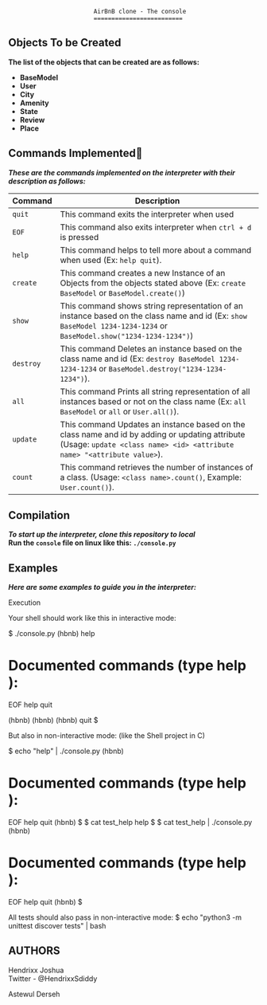                             AirBnB clone - The console
                            =========================


## Objects To be Created
**The list of the objects that can be created are as follows:**
-   **BaseModel**
-   **User**
-   **City**
-   **Amenity**
-   **State**
-   **Review**
-   **Place**

## Commands Implemented🌟
***These are the commands implemented on the interpreter with their description as follows:***

|   **Command**     |       **Description**     |
|   -----------     |       ---------------     |
|   `quit`          |   This command exits the interpreter when used|
|   `EOF`           |   This command also exits interpreter when `ctrl + d` is pressed  |
|   `help`           |   This command helps to tell more about a command when used (Ex: `help quit`).   |
|   `create`           |   This command creates a new Instance of an Objects from the objects stated above (Ex: `create BaseModel` or `BaseModel.create()`)
|   `show`           |   This command shows string representation of an instance based on the class name and id (Ex: `show BaseModel 1234-1234-1234` or `BaseModel.show("1234-1234-1234")`)   |
|   `destroy`      |   This command Deletes an instance based on the class name and id (Ex: `destroy BaseModel 1234-1234-1234` or `BaseModel.destroy("1234-1234-1234")`).    |
|   `all`           |   This command Prints all string representation of all instances based or not on the class name (Ex: `all BaseModel` or `all` or `User.all()`).   |
|   `update`           |   This command Updates an instance based on the class name and id by adding or updating attribute (Usage: `update <class name> <id> <attribute name> "<attribute value>`). |
|   `count`           |   This command retrieves the number of instances of a class. (Usage: `<class name>.count()`, Example: `User.count()`).  |

## Compilation
***To start up the interpreter, clone this repository to local*** <br>
**Run the `console` file on linux like this: `./console.py`**

## Examples
***Here are some examples to guide you in the interpreter:***



Execution

Your shell should work like this in interactive mode:

$ ./console.py
(hbnb) help

Documented commands (type help <topic>):
========================================
EOF  help  quit

(hbnb) 
(hbnb) 
(hbnb) quit
$

But also in non-interactive mode: (like the Shell project in C)

$ echo "help" | ./console.py
(hbnb)

Documented commands (type help <topic>):
========================================
EOF  help  quit
(hbnb) 
$
$ cat test_help
help
$
$ cat test_help | ./console.py
(hbnb)

Documented commands (type help <topic>):
========================================
EOF  help  quit
(hbnb) 
$

All tests should also pass in non-interactive mode: $ echo "python3 -m unittest discover tests" | bash


## AUTHORS
Hendrixx Joshua<br> 
Twitter - @HendrixxSdiddy<br>

Astewul Derseh  

